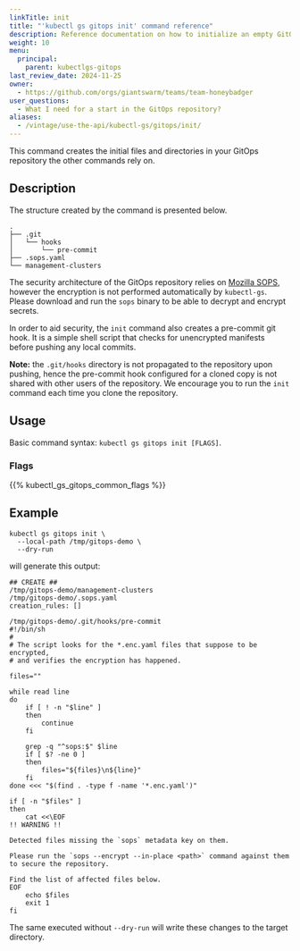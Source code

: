 ```yaml
---
linkTitle: init
title: "'kubectl gs gitops init' command reference"
description: Reference documentation on how to initialize an empty GitOps repository, so that it can be used with the `kubectl-gs` plugin.
weight: 10
menu:
  principal:
    parent: kubectlgs-gitops
last_review_date: 2024-11-25
owner:
  - https://github.com/orgs/giantswarm/teams/team-honeybadger
user_questions:
  - What I need for a start in the GitOps repository?
aliases:
  - /vintage/use-the-api/kubectl-gs/gitops/init/
---
```


This command creates the initial files and directories in your GitOps repository the other commands rely on.

## Description

The structure created by the command is presented below.

```nohighlight
.
├── .git
│   └── hooks
│       └── pre-commit
├── .sops.yaml
└── management-clusters
```

The security architecture of the GitOps repository relies on [Mozilla SOPS](https://github.com/mozilla/sops),
however the encryption is not performed automatically by `kubectl-gs`. Please download and run the `sops`
binary to be able to decrypt and encrypt secrets.

In order to aid security, the `init` command also creates a pre-commit git hook. It is a simple shell script that
checks for unencrypted manifests before pushing any local commits.

**Note:** the `.git/hooks` directory is not propagated to the repository upon pushing, hence the pre-commit
hook configured for a cloned copy is not shared with other users of the repository. We encourage you to run
the `init` command each time you clone the repository.

## Usage

Basic command syntax: `kubectl gs gitops init [FLAGS]`.

### Flags

{{% kubectl_gs_gitops_common_flags %}}

## Example

```nohighlight
kubectl gs gitops init \
  --local-path /tmp/gitops-demo \
  --dry-run
```

will generate this output:

```nohighlight
## CREATE ##
/tmp/gitops-demo/management-clusters
/tmp/gitops-demo/.sops.yaml
creation_rules: []

/tmp/gitops-demo/.git/hooks/pre-commit
#!/bin/sh
#
# The script looks for the *.enc.yaml files that suppose to be encrypted,
# and verifies the encryption has happened.

files=""

while read line
do
    if [ ! -n "$line" ]
    then
        continue
    fi

    grep -q "^sops:$" $line
    if [ $? -ne 0 ]
    then
        files="${files}\n${line}"
    fi
done <<< "$(find . -type f -name '*.enc.yaml')"

if [ -n "$files" ]
then
    cat <<\EOF
!! WARNING !!

Detected files missing the `sops` metadata key on them.

Please run the `sops --encrypt --in-place <path>` command against them to secure the repository.

Find the list of affected files below.
EOF
    echo $files
    exit 1
fi
```

The same executed without `--dry-run` will write these changes to the target directory.

